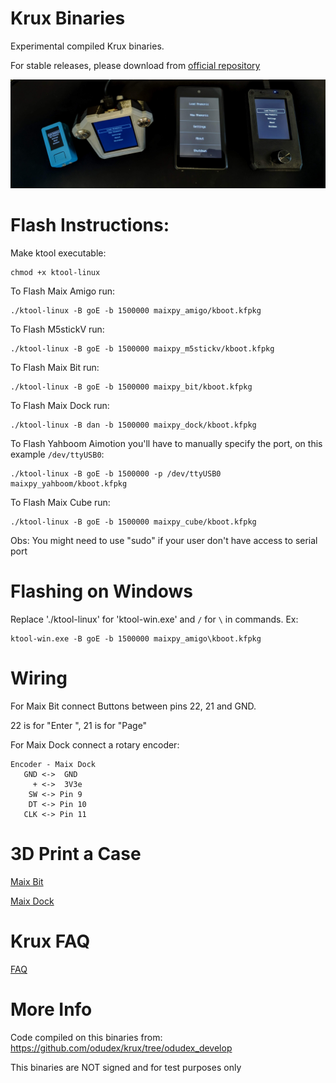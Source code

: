 # Krux Binaries
Experimental compiled Krux binaries.

For stable releases, please download from [official repository](https://github.com/selfcustody/krux/releases/latest)

![plot](./Images/all.jpeg)

# Flash Instructions:
Make ktool executable:
```
chmod +x ktool-linux 
```

To Flash Maix Amigo run:
```
./ktool-linux -B goE -b 1500000 maixpy_amigo/kboot.kfpkg
```

To Flash M5stickV run:
```
./ktool-linux -B goE -b 1500000 maixpy_m5stickv/kboot.kfpkg
```

To Flash Maix Bit run:
```
./ktool-linux -B goE -b 1500000 maixpy_bit/kboot.kfpkg
```

To Flash Maix Dock run:
```
./ktool-linux -B dan -b 1500000 maixpy_dock/kboot.kfpkg
```

To Flash Yahboom Aimotion you'll have to manually specify the port, on this example `/dev/ttyUSB0`:
```
./ktool-linux -B goE -b 1500000 -p /dev/ttyUSB0 maixpy_yahboom/kboot.kfpkg
```

To Flash Maix Cube run:
```
./ktool-linux -B goE -b 1500000 maixpy_cube/kboot.kfpkg
```

Obs: You might need to use "sudo" if your user don't have access to serial port

# Flashing on Windows

Replace './ktool-linux' for 'ktool-win.exe' and `/` for `\` in commands. Ex:
```
ktool-win.exe -B goE -b 1500000 maixpy_amigo\kboot.kfpkg
```


# Wiring

For Maix Bit connect Buttons between pins 22, 21 and GND.

22 is for "Enter ", 21 is for "Page"

For Maix Dock connect a rotary encoder:

```
Encoder - Maix Dock
   GND <->  GND
     + <->  3V3e
    SW <-> Pin 9
    DT <-> Pin 10
   CLK <-> Pin 11
```

# 3D Print a Case

[Maix Bit](https://github.com/odudex/MaixBitCase)

[Maix Dock](https://github.com/odudex/DockEncoderCase)

# Krux FAQ

[FAQ](https://selfcustody.github.io/krux/faq/)

# More Info
Code compiled on this binaries from: https://github.com/odudex/krux/tree/odudex_develop

This binaries are NOT signed and for test purposes only
